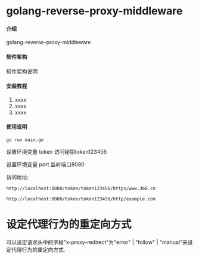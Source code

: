 # golang-reverse-proxy-middleware

#### 介绍

golang-reverse-proxy-middleware

#### 软件架构

软件架构说明

#### 安装教程

1. xxxx
2. xxxx
3. xxxx

#### 使用说明

```
go run main.go
```

设置环境变量 token 访问秘钥token123456

设置环境变量 port 监听端口8080

访问地址:

`http://localhost:8080/token/token123456/https/www.360.cn`

`http://localhost:8080/token/token123456/http/example.com`

# 设定代理行为的重定向方式

可以设定请求头中的字段"x-proxy-redirect"为"error" | "follow" |
"manual"来设定代理行为的重定向方式.
